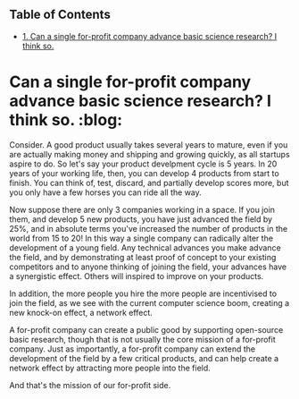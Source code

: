 <div id="table-of-contents">
<h2>Table of Contents</h2>
<div id="text-table-of-contents">
<ul>
<li><a href="#orgheadline1">1. Can a single for-profit company advance basic science research? I think so.</a></li>
</ul>
</div>
</div>

# Can a single for-profit company advance basic science research? I think so.     :blog:<a id="orgheadline1"></a>

Consider. A good product usually takes
several years to mature, even if you are actually making money and shipping and growing
quickly, as all startups aspire to do. So let's say your product develpment cycle
is 5 years. In 20 years of your working life, then, you can develop 4 products
from start to finish. You can think of, test, discard, and partially develop scores
more, but you only have a few horses you can ride all the way.

Now suppose there are only 3 companies working in a space. If you join them, and develop
5 new products, you have just advanced the field by 25%, and in absolute terms
you've increased the number of products in the world from 15 to 20!
In this way a single company can radically
alter the development of a young field. Any technical advances you make advance the field,
and by demonstrating at least proof of concept to your existing competitors and to anyone
thinking of joining the field, your advances have a synergistic effect. Others
will inspired to improve on your products.

In addition, the more people you hire the more people are incentivised to join the
field, as we see with the current computer science boom, creating a new knock-on
effect, a network effect.

A for-profit company can create a public good by supporting open-source basic research,
though that is not usually the core mission of a for-profit company.
Just as importantly, a for-profit company can extend the development of the field
by a few critical products, and can help create a network effect by attracting more
people into the field.

And that's the mission of our for-profit side.
